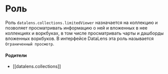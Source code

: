 # Роль

Роль `datalens.collections.limitedViewer` назначается на коллекцию и позволяет просматривать информацию о ней и вложенных в нее коллекциях и воркбуках, в том числе просматривать чарты и дашборды вложенных воркбуков. В интерфейсе DataLens эта роль называется `Ограниченный просмотр`.


#### Родители

- [[datalens.collections]]

